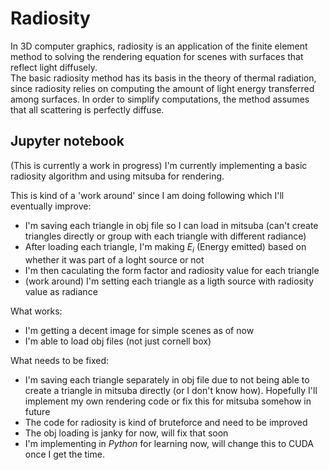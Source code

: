 # Radiosity

In 3D computer graphics, radiosity is an application of the finite element method to solving the rendering equation for scenes with surfaces that reflect light diffusely.  
The basic radiosity method has its basis in the theory of thermal radiation, since radiosity relies on computing the amount of light energy transferred among surfaces. 
In order to simplify computations, the method assumes that all scattering is perfectly diffuse. 

## Jupyter notebook

(This is currently a work in progress)
I'm currently implementing a basic radiosity algorithm and using mitsuba for rendering.

This is kind of a 'work around' since I am doing following which I'll eventually improve:
- I'm saving each triangle in obj file so I can load in mitsuba (can't create triangles directly or group with each triangle with different radiance)
- After loading each triangle, I'm making $E_i$ (Energy emitted)  based on whether it was part of a loght source or not
- I'm then caculating the form factor and radiosity value for each triangle
- (work around) I'm setting each triangle as a ligth source with radiosity value as radiance

What works:
- I'm getting a decent image for simple scenes as of now
- I'm able to load obj files (not just cornell box)

What needs to be fixed:
- I'm saving each triangle separately in obj file due to not being able to create a triangle in mitsuba directly (or I don't know how).
  Hopefully I'll implement my own rendering code or fix this for mitsuba somehow in future
- The code for radiosity is kind of bruteforce and need to be improved
- The obj loading is janky for now, will fix that soon
- I'm implementing in *Python* for learning now, will change this to CUDA once I get the time.
